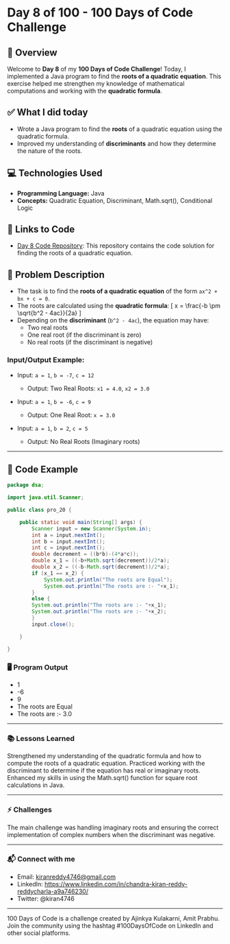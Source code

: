 # Day 8 of 100 - 100 Days of Code Challenge

## 📝 Overview
Welcome to **Day 8** of my **100 Days of Code Challenge**! Today, I implemented a Java program to find the **roots of a quadratic equation**. This exercise helped me strengthen my knowledge of mathematical computations and working with the **quadratic formula**.

## ✅ What I did today
- Wrote a Java program to find the **roots** of a quadratic equation using the quadratic formula.
- Improved my understanding of **discriminants** and how they determine the nature of the roots.

## 💻 Technologies Used
- **Programming Language:** Java
- **Concepts:** Quadratic Equation, Discriminant, Math.sqrt(), Conditional Logic

## 🔗 Links to Code
- [Day 8 Code Repository](https://github.com/kiranreddy4433E/Day_8/blob/main/pro_20.java): This repository contains the code solution for finding the roots of a quadratic equation.

## 📖 Problem Description
- The task is to find the **roots of a quadratic equation** of the form `ax^2 + bx + c = 0`.
- The roots are calculated using the **quadratic formula**:
  \[
  x = \frac{-b \pm \sqrt{b^2 - 4ac}}{2a}
  \]
- Depending on the **discriminant** (`b^2 - 4ac`), the equation may have:
  - Two real roots
  - One real root (if the discriminant is zero)
  - No real roots (if the discriminant is negative)

### Input/Output Example:
  - Input: `a = 1`, `b = -7`, `c = 12`
    - Output: Two Real Roots: `x1 = 4.0`, `x2 = 3.0`
  
  - Input: `a = 1`, `b = -6`, `c = 9`
    - Output: One Real Root: `x = 3.0`
  
  - Input: `a = 1`, `b = 2`, `c = 5`
    - Output: No Real Roots (Imaginary roots)

---

## 📝 Code Example

```java
package dsa;

import java.util.Scanner;

public class pro_20 {

	public static void main(String[] args) {
		Scanner input = new Scanner(System.in);
		int a = input.nextInt();
		int b = input.nextInt();
		int c = input.nextInt();
		double decrement = ((b*b)-(4*a*c));
		double x_1 = ((-b+Math.sqrt(decrement))/2*a);
		double x_2 = ((-b-Math.sqrt(decrement))/2*a);
		if (x_1 == x_2) {
			System.out.println("The roots are Equal");
			System.out.println("The roots are :- "+x_1);
		}
		else {
		System.out.println("The roots are :- "+x_1);
		System.out.println("The roots are :- "+x_2);
		}
		input.close();

	}

}

```

### 🖥️ Program Output
- 1
- -6
- 9
- The roots are Equal
- The roots are :- 3.0

---

### 📚 Lessons Learned
Strengthened my understanding of the quadratic formula and how to compute the roots of a quadratic equation.
Practiced working with the discriminant to determine if the equation has real or imaginary roots.
Enhanced my skills in using the Math.sqrt() function for square root calculations in Java.

---

### ⚡ Challenges
The main challenge was handling imaginary roots and ensuring the correct implementation of complex numbers when the discriminant was negative.

---

### 📬 Connect with me
- Email: kiranreddy4746@gmail.com
- LinkedIn: https://www.linkedin.com/in/chandra-kiran-reddy-reddycharla-a9a746230/
- Twitter: @kiran4746

---
100 Days of Code is a challenge created by Ajinkya Kulakarni, Amit Prabhu. Join the community using the hashtag #100DaysOfCode on LinkedIn and other social platforms.
